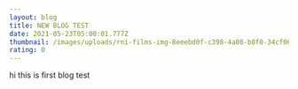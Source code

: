 ```yaml
---
layout: blog
title: NEW BLOG TEST
date: 2021-05-23T05:00:01.777Z
thumbnail: /images/uploads/rni-films-img-8eeebd0f-c398-4a08-b8f0-34cf06d68bee.jpg
rating: 0
---
```

hi this is first blog test